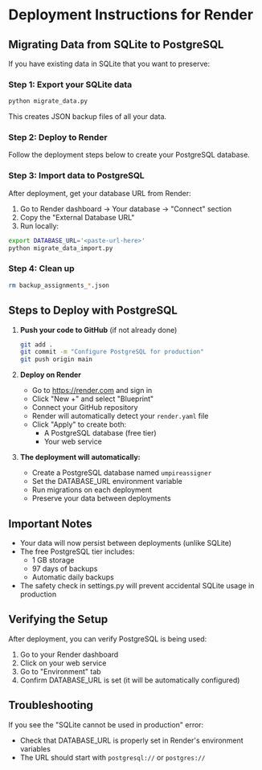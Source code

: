 # Deployment Instructions for Render

## Migrating Data from SQLite to PostgreSQL

If you have existing data in SQLite that you want to preserve:

### Step 1: Export your SQLite data
```bash
python migrate_data.py
```
This creates JSON backup files of all your data.

### Step 2: Deploy to Render
Follow the deployment steps below to create your PostgreSQL database.

### Step 3: Import data to PostgreSQL
After deployment, get your database URL from Render:
1. Go to Render dashboard → Your database → "Connect" section
2. Copy the "External Database URL"
3. Run locally:
```bash
export DATABASE_URL='<paste-url-here>'
python migrate_data_import.py
```

### Step 4: Clean up
```bash
rm backup_assignments_*.json
```

## Steps to Deploy with PostgreSQL

1. **Push your code to GitHub** (if not already done)
   ```bash
   git add .
   git commit -m "Configure PostgreSQL for production"
   git push origin main
   ```

2. **Deploy on Render**
   - Go to https://render.com and sign in
   - Click "New +" and select "Blueprint"
   - Connect your GitHub repository
   - Render will automatically detect your `render.yaml` file
   - Click "Apply" to create both:
     - A PostgreSQL database (free tier)
     - Your web service

3. **The deployment will automatically:**
   - Create a PostgreSQL database named `umpireassigner`
   - Set the DATABASE_URL environment variable
   - Run migrations on each deployment
   - Preserve your data between deployments

## Important Notes

- Your data will now persist between deployments (unlike SQLite)
- The free PostgreSQL tier includes:
  - 1 GB storage
  - 97 days of backups
  - Automatic daily backups
- The safety check in settings.py will prevent accidental SQLite usage in production

## Verifying the Setup

After deployment, you can verify PostgreSQL is being used:
1. Go to your Render dashboard
2. Click on your web service
3. Go to "Environment" tab
4. Confirm DATABASE_URL is set (it will be automatically configured)

## Troubleshooting

If you see the "SQLite cannot be used in production" error:
- Check that DATABASE_URL is properly set in Render's environment variables
- The URL should start with `postgresql://` or `postgres://`